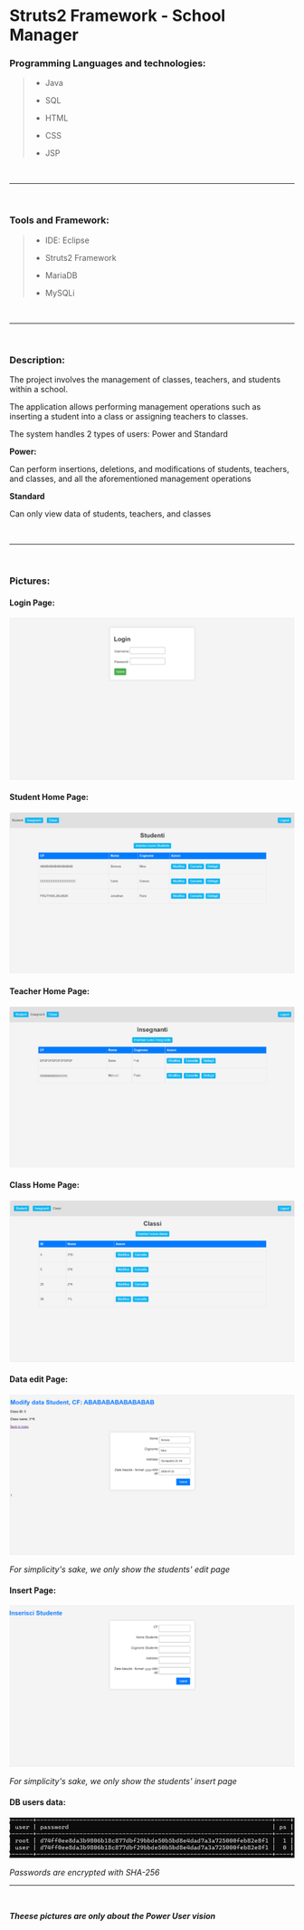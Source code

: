 # Struts2 Framework - School Manager

### Programming Languages and technologies:
> - <p>Java<p> 
> - <p>SQL<p>
> - <p>HTML<p>
> - <p>CSS<p>
> - <p>JSP<p>
<br/>

---
<br/>

### Tools and Framework:
> - <p>IDE: Eclipse<p>
> - <p>Struts2 Framework<p>
> - <p>MariaDB<p>
> - <p>MySQLi<p>

<br/>

---
<br/>

### Description:

<p>The project involves the management of classes, teachers, and students within a school.
<p>
<p>
The application allows performing management operations such as inserting a student into a class or assigning teachers to classes.
<p>
<p>
The system handles 2 types of users: Power and Standard
<p>

**Power:**
<p>Can perform insertions, deletions, and modifications of students, teachers, and classes, and all the aforementioned management operations<p>

**Standard**
<p>Can only view data of students, teachers, and classes<p>

<br/>


---
<br/>

### Pictures:

#### Login Page:
<img src="ImagesREADME/login.png" alt="Image 1">

#### Student Home Page:
<img src="ImagesREADME/studenti.png" alt="Image 2">

#### Teacher Home Page:
<img src="ImagesREADME/Insegnanti.png" alt="Image 2">

#### Class Home Page:
<img src="ImagesREADME/classi.png" alt="Image 2">

#### Data edit Page:
<img src="ImagesREADME/modifica.png" alt="Image 2">

_For simplicity's sake, we only show the students' edit page_

#### Insert Page:
<img src="ImagesREADME/Inserimento.png" alt="Image 2">

_For simplicity's sake, we only show the students' insert page_


#### DB users data:
<img src="ImagesREADME/DB.png" alt="Image 2">

_Passwords are encrypted with SHA-256_
<br/>

---
<br/>

***Theese pictures are only about the Power User vision***


